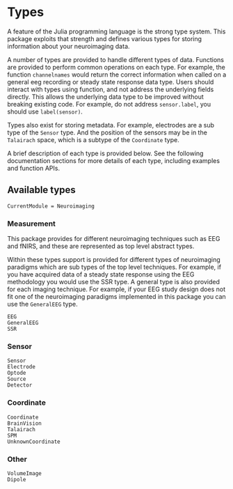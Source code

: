 # Types

A feature of the Julia programming language is the strong type system.
This package exploits that strength and defines various types for storing
information about your neuroimaging data.

A number of types are provided to handle different types of data.
Functions are provided to perform common operations on each type.
For example, the function `channelnames` would return the correct
information when called on a general eeg recording or steady state response data type.
Users should interact with types using function, and not address the underlying
fields directly. This allows the underlying data type to be improved without breaking
existing code. For example, do not address `sensor.label`, you should use `label(sensor)`.

Types also exist for storing metadata. For example, electrodes
are a sub type of the `Sensor` type. And the position
of the sensors may be in the `Talairach` space, which is a subtype of
the `Coordinate` type.

A brief description of each type is provided below.
See the following documentation sections for more details of each type,
including examples and function APIs.


## Available types

```@meta
CurrentModule = Neuroimaging
```

### Measurement

This package provides for different neuroimaging techniques such as EEG and fNIRS,
and these are represented as top level abstract types.

Within these types support is provided for different types of neuroimaging paradigms
which are sub types of the top level techniques.
For example, if you have acquired data of a steady state response using the EEG methodology you would use the SSR type.
A general type is also provided for each imaging technique.
For example, if your EEG study design does not fit one of the neuroimaging paradigms implemented in this package you can
use the `GeneralEEG` type.

```@docs
EEG
GeneralEEG
SSR
```


### Sensor

```@docs
Sensor
Electrode
Optode
Source
Detector
```


### Coordinate

```@docs
Coordinate
BrainVision 
Talairach
SPM
UnknownCoordinate
```


### Other

```@docs
VolumeImage
Dipole
```
